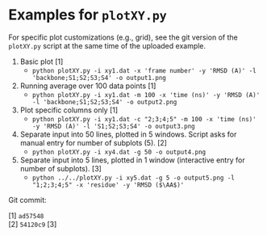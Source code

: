 
# Examples for `plotXY.py`
For specific plot customizations (e.g., grid), see the git version of the `plotXY.py` script at the same time of the uploaded example.

1. Basic plot [1]
    * `python plotXY.py -i xy1.dat -x 'frame number' -y 'RMSD (A)' -l 'backbone;S1;S2;S3;S4' -o output1.png`
2. Running average over 100 data points [1]
    * `python plotXY.py -i xy1.dat -m 100 -x 'time (ns)' -y 'RMSD (A)' -l 'backbone;S1;S2;S3;S4' -o output2.png`
3. Plot specific columns only [1]
    * `python plotXY.py -i xy1.dat -c "2;3;4;5" -m 100 -x 'time (ns)' -y 'RMSD (A)' -l 'S1;S2;S3;S4' -o output3.png`
4. Separate input into 50 lines, plotted in 5 windows. Script asks for manual entry for number of subplots (5). [2]
    * `python plotXY.py -i xy4.dat -g 50 -o output4.png`
5. Separate input into 5 lines, plotted in 1 window (interactive entry for number of subplots). [3]
    * `python ../../plotXY.py -i xy5.dat -g 5 -o output5.png -l "1;2;3;4;5" -x 'residue' -y 'RMSD ($\AA$)'`

Git commit:

[1] `ad57548`  
[2] `54120c9`
[3]
